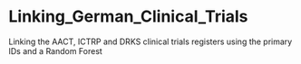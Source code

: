 # Linking_German_Clinical_Trials
Linking the AACT, ICTRP and DRKS clinical trials registers using the primary IDs and a Random Forest
